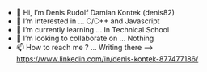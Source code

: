 - 👋 Hi, I’m Denis Rudolf Damian Kontek (denis82)
- 👀 I’m interested in ... C/C++ and Javascript
- 🌱 I’m currently learning ... In Technical School
- 💞️ I’m looking to collaborate on ... Nothing
- 📫 How to reach me ? ... Writing there —> https://www.linkedin.com/in/denis-kontek-877477186/

<!---
8989denis/8989denis is a ✨ special ✨ repository because its `README.md` (this file) appears on your GitHub profile.
You can click the Preview link to take a look at your changes.
--->
